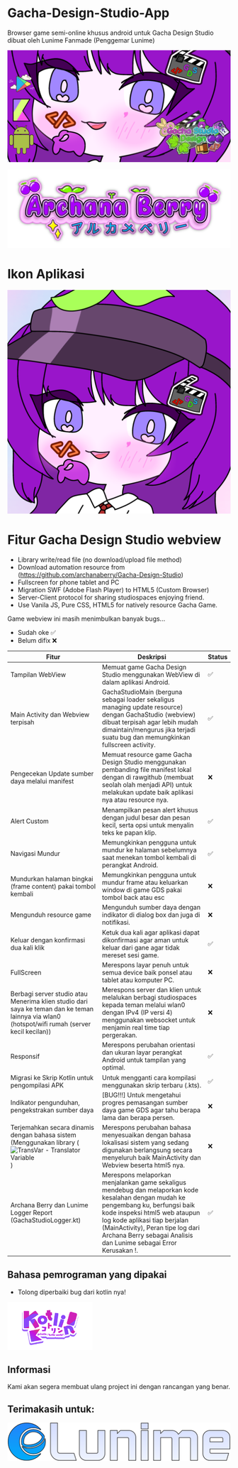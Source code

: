 # Gacha-Design-Studio-App
Browser game semi-online khusus android untuk Gacha Design Studio dibuat oleh Lunime Fanmade (Penggemar Lunime)

![Banner](archanaberry/Banner.png)

![Archana Berry Developer Game](archanaberry/archanaberry.png)

# Ikon Aplikasi
![Gacha Desing Studio](archanaberry/icon.png)

# Fitur Gacha Design Studio webview
* Library write/read file (no download/upload file method)
* Download automation resource from (https://github.com/archanaberry/Gacha-Design-Studio)
* Fullscreen for phone tablet and PC
* Migration SWF (Adobe Flash Player) to HTML5 (Custom Browser)
* Server-Client protocol for sharing studiospaces enjoying friend.
* Use Vanila JS, Pure CSS, HTML5 for natively resource Gacha Game.

Game webview ini masih menimbulkan banyak bugs...
* Sudah oke ✅
* Belum difix ❌

| Fitur                     | Deskripsi                                                                                                        | Status |
|---------------------------|------------------------------------------------------------------------------------------------------------------|--------|
| Tampilan WebView          | Memuat game Gacha Design Studio menggunakan WebView di dalam aplikasi Android.                                  | ✅ |
| Main Activity dan Webview terpisah              | GachaStudioMain (berguna sebagai loader sekaligus managing update resource) dengan GachaStudio (webview) dibuat terpisah agar lebih mudah dimaintain/mengurus jika terjadi suatu bug dan memungkinkan fullscreen activity.           | ✅ |
| Pengecekan Update sumber daya melalui manifest         | Memuat resource game Gacha Design Studio menggunakan pembanding file manifest lokal dengan di rawgithub (membuat seolah olah menjadi API) untuk melakukan update baik aplikasi nya atau resource nya.                                | ❌ |
| Alert Custom              | Menampilkan pesan alert khusus dengan judul besar dan pesan kecil, serta opsi untuk menyalin teks ke papan klip. | ✅ |
| Navigasi Mundur           | Memungkinkan pengguna untuk mundur ke halaman sebelumnya saat menekan tombol kembali di perangkat Android.       | ✅ |
| Mundurkan halaman bingkai (frame content) pakai tombol kembali        | Memungkinkan pengguna untuk mundur frame atau keluarkan window di game GDS pakai tombol back atau esc       | ❌ |
| Mengunduh resource game    | Mengunduh sumber daya dengan indikator di dialog box dan juga di notifikasi.             | ❌ |
| Keluar dengan konfirmasi dua kali klik      | Ketuk dua kali agar aplikasi dapat dikonfirmasi agar aman untuk keluar dari gane agar tidak mereset sesi game.         | ✅ |
| FullScreen                 | Merespons layar penuh untuk semua device baik ponsel atau tablet atau komputer PC.                   | ❌ |
| Berbagi server studio atau Menerima klien studio dari saya ke teman dan ke teman lainnya via wlan0 (hotspot/wifi rumah (server kecil kecilan))               | Merespons server dan klien untuk melalukan berbagi studiospaces kepada teman melalui wlan0 dengan IPv4 (IP versi 4) menggunakan websocket untuk menjamin real time tiap pergerakan.              | ❌ |
| Responsif                 | Merespons perubahan orientasi dan ukuran layar perangkat Android untuk tampilan yang optimal.                   | ✅ |
| Migrasi ke Skrip Kotlin untuk pengompilasi APK                 | Untuk mengganti cara kompilasi menggunakan skrip terbaru (.kts).                   | ✅ |
| Indikator pengunduhan, pengekstrakan sumber daya         | [BUG!!!] Untuk mengetahui progres pemasangan sumber daya game GDS agar tahu berapa lama dan berapa persen.       | ❌ |
| Terjemahkan secara dinamis dengan bahasa sistem (Menggunakan library ( ![TransVar - Translator Variable](https://github.com/archanaberry/transvar) )                | Merespons perubahan bahasa menyesuaikan dengan bahasa lokalisasi sistem yang sedang digunakan berlangsung secara menyeluruh baik MainActivity dan Webview beserta html5 nya.              | ❌ |
| Archana Berry dan Lunime Logger Report (GachaStudioLogger.kt)                | Merespons melaporkan menjalankan game sekaligus mendebug dan melaporkan kode kesalahan dengan mudah ke pengembang ku, berfungsi baik kode inspeksi html5 web ataupun log kode aplikasi tiap berjalan (MainActivity), Peran tipe log dari Archana Berry sebagai Analisis dan Lunime sebagai Error Kerusakan !.               | ✅ |

## Bahasa pemrograman yang dipakai
* Tolong diperbaiki bug dari kotlin nya!
<img src="archanaberry/Kotlin.png" alt="Menggunakan kotlin sebagai program utama" width="192" height="108">

## Informasi 
Kami akan segera membuat ulang project ini dengan rancangan yang benar.

## Terimakasih untuk:
![lunime credits arts (open source but don't forget to remember her :>)](archanaberry/lunime.svg)
